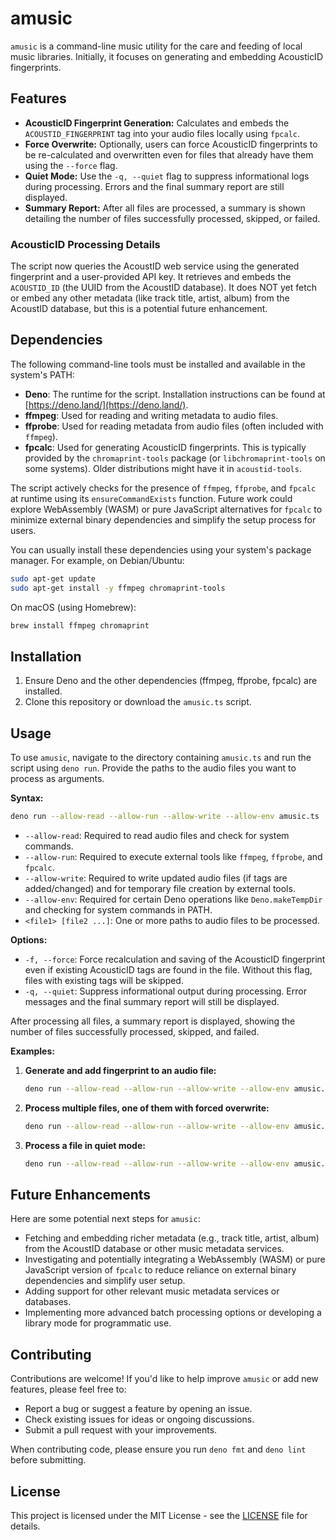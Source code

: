 # amusic

`amusic` is a command-line music utility for the care and feeding of local music
libraries. Initially, it focuses on generating and embedding AcousticID
fingerprints.

## Features

- **AcousticID Fingerprint Generation:** Calculates and embeds the
  `ACOUSTID_FINGERPRINT` tag into your audio files locally using `fpcalc`.
- **Force Overwrite:** Optionally, users can force AcousticID fingerprints to be
  re-calculated and overwritten even for files that already have them using the
  `--force` flag.
- **Quiet Mode:** Use the `-q, --quiet` flag to suppress informational logs
  during processing. Errors and the final summary report are still displayed.
- **Summary Report:** After all files are processed, a summary is shown
  detailing the number of files successfully processed, skipped, or failed.

### AcousticID Processing Details

The script now queries the AcoustID web service using the generated fingerprint
and a user-provided API key. It retrieves and embeds the `ACOUSTID_ID` (the UUID
from the AcoustID database). It does NOT yet fetch or embed any other metadata
(like track title, artist, album) from the AcoustID database, but this is a
potential future enhancement.

## Dependencies

The following command-line tools must be installed and available in the system's
PATH:

- **Deno**: The runtime for the script. Installation instructions can be found
  at [https://deno.land/](https://deno.land/).
- **ffmpeg**: Used for reading and writing metadata to audio files.
- **ffprobe**: Used for reading metadata from audio files (often included with
  `ffmpeg`).
- **fpcalc**: Used for generating AcousticID fingerprints. This is typically
  provided by the `chromaprint-tools` package (or `libchromaprint-tools` on some
  systems). Older distributions might have it in `acoustid-tools`.

The script actively checks for the presence of `ffmpeg`, `ffprobe`, and `fpcalc`
at runtime using its `ensureCommandExists` function. Future work could explore
WebAssembly (WASM) or pure JavaScript alternatives for `fpcalc` to minimize
external binary dependencies and simplify the setup process for users.

You can usually install these dependencies using your system's package manager.
For example, on Debian/Ubuntu:

```bash
sudo apt-get update
sudo apt-get install -y ffmpeg chromaprint-tools
```

On macOS (using Homebrew):

```bash
brew install ffmpeg chromaprint
```

## Installation

1. Ensure Deno and the other dependencies (ffmpeg, ffprobe, fpcalc) are
   installed.
2. Clone this repository or download the `amusic.ts` script.

## Usage

To use `amusic`, navigate to the directory containing `amusic.ts` and run the
script using `deno run`. Provide the paths to the audio files you want to
process as arguments.

**Syntax:**

```bash
deno run --allow-read --allow-run --allow-write --allow-env amusic.ts [options] <file1> [file2 ...]
```

- `--allow-read`: Required to read audio files and check for system commands.
- `--allow-run`: Required to execute external tools like `ffmpeg`, `ffprobe`,
  and `fpcalc`.
- `--allow-write`: Required to write updated audio files (if tags are
  added/changed) and for temporary file creation by external tools.
- `--allow-env`: Required for certain Deno operations like `Deno.makeTempDir`
  and checking for system commands in PATH.
- `<file1> [file2 ...]`: One or more paths to audio files to be processed.

**Options:**

- `-f, --force`: Force recalculation and saving of the AcousticID fingerprint
  even if existing AcousticID tags are found in the file. Without this flag,
  files with existing tags will be skipped.
- `-q, --quiet`: Suppress informational output during processing. Error messages
  and the final summary report will still be displayed.

After processing all files, a summary report is displayed, showing the number of
files successfully processed, skipped, and failed.

**Examples:**

1. **Generate and add fingerprint to an audio file:**

   ```bash
   deno run --allow-read --allow-run --allow-write --allow-env amusic.ts "./path/to/your/music file.mp3"
   ```

2. **Process multiple files, one of them with forced overwrite:**

   ```bash
   deno run --allow-read --allow-run --allow-write --allow-env amusic.ts --force "./path/to/your/music file.flac" "./another/audio.ogg"
   ```

3. **Process a file in quiet mode:**
   ```bash
   deno run --allow-read --allow-run --allow-write --allow-env amusic.ts --quiet "./path/to/quiet_process.mp3"
   ```

## Future Enhancements

Here are some potential next steps for `amusic`:

- Fetching and embedding richer metadata (e.g., track title, artist, album) from
  the AcoustID database or other music metadata services.
- Investigating and potentially integrating a WebAssembly (WASM) or pure
  JavaScript version of `fpcalc` to reduce reliance on external binary
  dependencies and simplify user setup.
- Adding support for other relevant music metadata services or databases.
- Implementing more advanced batch processing options or developing a library
  mode for programmatic use.

## Contributing

Contributions are welcome! If you'd like to help improve `amusic` or add new
features, please feel free to:

- Report a bug or suggest a feature by opening an issue.
- Check existing issues for ideas or ongoing discussions.
- Submit a pull request with your improvements.

When contributing code, please ensure you run `deno fmt` and `deno lint` before
submitting.

## License

This project is licensed under the MIT License - see the [LICENSE](LICENSE) file
for details.
